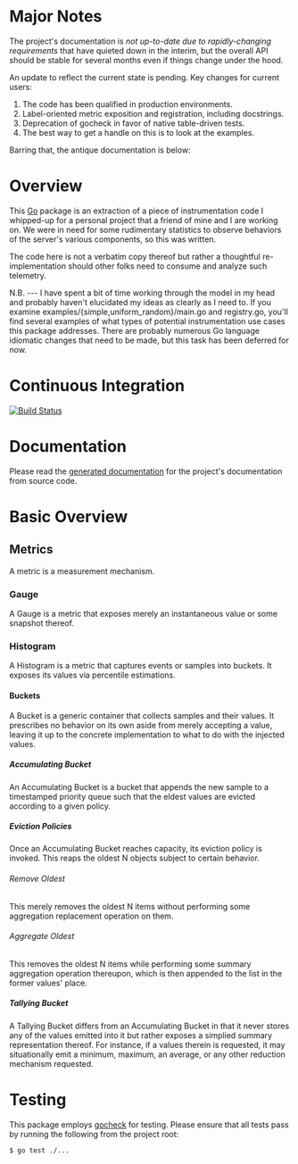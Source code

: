# Major Notes
The project's documentation is *not up-to-date due to rapidly-changing
requirements* that have quieted down in the interim, but the overall API should
be stable for several months even if things change under the hood.

An update to reflect the current state is pending.  Key changes for current
users:

1. The code has been qualified in production environments.
2. Label-oriented metric exposition and registration, including docstrings.
3. Deprecation of gocheck in favor of native table-driven tests.
4. The best way to get a handle on this is to look at the examples.

Barring that, the antique documentation is below:

# Overview
This [Go](http://golang.org) package is an extraction of a piece of
instrumentation code I whipped-up for a personal project that a friend of mine
and I are working on.  We were in need for some rudimentary statistics to
observe behaviors of the server's various components, so this was written.

The code here is not a verbatim copy thereof but rather a thoughtful
re-implementation should other folks need to consume and analyze such telemetry.

N.B. --- I have spent a bit of time working through the model in my head and
probably haven't elucidated my ideas as clearly as I need to.  If you examine
examples/{simple,uniform_random}/main.go and registry.go, you'll find several
examples of what types of potential instrumentation use cases this package
addresses.  There are probably numerous Go language idiomatic changes that need
to be made, but this task has been deferred for now.

# Continuous Integration
[![Build Status](https://secure.travis-ci.org/prometheus/client_golang.png?branch=master)](http://travis-ci.org/prometheus/client_golang)

# Documentation
Please read the [generated documentation](http://go.pkgdoc.org/launchpad.net/gocheck)
for the project's documentation from source code.

# Basic Overview
## Metrics
A metric is a measurement mechanism.

### Gauge
A Gauge is a metric that exposes merely an instantaneous value or some snapshot
thereof.

### Histogram
A Histogram is a metric that captures events or samples into buckets.  It
exposes its values via percentile estimations.

#### Buckets
A Bucket is a generic container that collects samples and their values.  It
prescribes no behavior on its own aside from merely accepting a value,
leaving it up to the concrete implementation to what to do with the injected
values.

##### Accumulating Bucket
An Accumulating Bucket is a bucket that appends the new sample to a timestamped
priority queue such that the eldest values are evicted according to a given
policy.

##### Eviction Policies
Once an Accumulating Bucket reaches capacity, its eviction policy is invoked.
This reaps the oldest N objects subject to certain behavior.

###### Remove Oldest
This merely removes the oldest N items without performing some aggregation
replacement operation on them.

###### Aggregate Oldest
This removes the oldest N items while performing some summary aggregation
operation thereupon, which is then appended to the list in the former values'
place.

##### Tallying Bucket
A Tallying Bucket differs from an Accumulating Bucket in that it never stores
any of the values emitted into it but rather exposes a simplied summary
representation thereof.  For instance, if a values therein is requested,
it may situationally emit a minimum, maximum, an average, or any other
reduction mechanism requested.

# Testing
This package employs [gocheck](http://labix.org/gocheck) for testing.  Please
ensure that all tests pass by running the following from the project root:

    $ go test ./...

